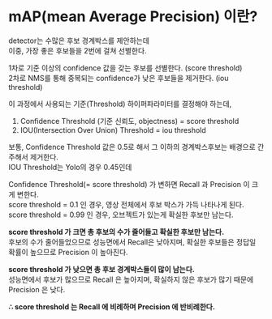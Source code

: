 # mAP(mean Average Precision) 이란?

detector는 수많은 후보 경계박스를 제안하는데  
이중, 가장 좋은 후보들을 2번에 걸쳐 선별한다.  

1차로 기준 이상의 confidence 값을 갖는 후보를 선별한다. (score threshold)  
2차로 NMS를 통해 중복되는 confidence가 낮은 후보들을 제거한다. (iou threshold)  

이 과정에서 사용되는 기준(Threshold) 하이퍼파라미터를 결정해야 하는데,  

1) Confidence Threshold (기준 신뢰도, objectness) = score threshold  
2) IOU(Intersection Over Union) Threshold = iou threshold  

보통, Confidence Threshold 값은 0.5로 해서 그 이하의 경계박스후보는 배경으로 간주해서 제거한다.  
IOU Threshold는 Yolo의 경우 0.45인데    

Confidence Threshold(= score threshold) 가 변하면 Recall 과 Precision 이 크게 변한다.  
score threshold = 0.1 인 경우, 영상 전체에서 후보 박스가 가득 나타나게 된다.  
score threshold = 0.99 인 경우, 오브젝트가 있는게 확실한 후보만 남는다.  

**score threshold 가 크면 총 후보의 수가 줄어들고 확실한 후보만 남는다.**  
후보의 수가 줄어들었으므로 성능면에서 Recall은 낮아지며, 확실한 후보들은 정답일 확률이 높으므로 Precision 이 높아진다.  

**score threshold 가 낮으면 총 후보 경계박스들이 많이 남는다.**  
성능면에서 후보가 많으므로 Recall 은 높아지며, 확실하지 않은 후보가 많기 때문에 Precision 은 낮다.  

**∴ score threshold 는 Recall 에 비례하며 Precision 에 반비례한다.**  
